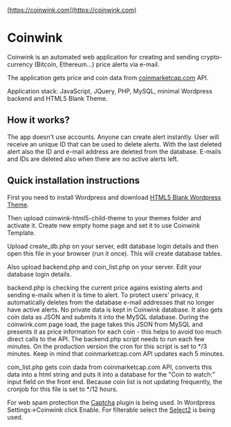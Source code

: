 [https://coinwink.com](https://coinwink.com)

# Coinwink

Coinwink is an automated web application for creating and sending crypto-currency (Bitcoin, Ethereum...) price alerts via e-mail.

The application gets price and coin data from [coinmarketcap.com](http://coinmarketcap.com/) API.

Application stack: JavaScript, JQuery, PHP, MySQL, minimal Wordpress backend and HTML5 Blank Theme.


## How it works?

The app doesn't use accounts. Anyone can create alert instantly. User will receive an unique ID that can be used to delete alerts. With the last deleted alert also the ID and e-mail address are deleted from the database. E-mails and IDs are deleted also when there are no active alerts left.


## Quick installation instructions

First you need to install Wordpress and download [HTML5 Blank Wordpress Theme](http://html5blank.com/).

Then upload coinwink-html5-child-theme to your themes folder and activate it. Create new empty home page and set it to use Coinwink Template.

Upload create_db.php on your server, edit database login details and then open this file in your browser (run it once). This will create database tables.

Also upload backend.php and coin_list.php on your server. Edit your database login details.

backend.php is checking the current price agains existing alerts and sending e-mails when it is time to alert. To protect users' privacy, it automatically deletes from the database e-mail addresses that no longer have active alerts. No private data is kept in Coinwink database. It also gets coin data as JSON and submits it into the MySQL database. During the coinwink.com page load, the page takes this JSON from MySQL and presents it as price information for each coin - this helps to avoid too much direct calls to the API. The backend.php script needs to run each few minutes. On the production version the cron for this script is set to */3 minutes. Keep in mind that coinmarketcap.com API updates each 5 minutes.

coin_list.php gets coin dada from coinmarketcap.com API, converts this data into a html string and puts it into a database for the "Coin to watch:" input field on the front end. Because coin list is not updating frequently, the cronjob for this file is set to */12 hours.

For web spam protection the [Captcha](https://wordpress.org/plugins/captcha/) plugin is being used. In Wordpress Settings->Coinwink click Enable.
For filterable select the [Select2](https://select2.github.io/) is being used.
